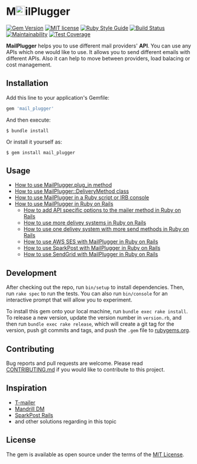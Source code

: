# M<img src="https://github.com/norbertszivos/mail_plugger/blob/main/images/mail_plugger.png" height="25" />ilPlugger

[![Gem Version](https://badge.fury.io/rb/mail_plugger.svg)](https://badge.fury.io/rb/mail_plugger)
[![MIT license](https://img.shields.io/badge/license-MIT-brightgreen)](LICENSE.txt)
[![Ruby Style Guide](https://img.shields.io/badge/code_style-rubocop-brightgreen.svg)](https://github.com/rubocop-hq/rubocop)
[![Build Status](https://travis-ci.com/norbertszivos/mail_plugger.svg?branch=main)](https://travis-ci.com/norbertszivos/mail_plugger)
[![Maintainability](https://api.codeclimate.com/v1/badges/bd2cda43214c111d8d16/maintainability)](https://codeclimate.com/github/norbertszivos/mail_plugger/maintainability)
[![Test Coverage](https://api.codeclimate.com/v1/badges/bd2cda43214c111d8d16/test_coverage)](https://codeclimate.com/github/norbertszivos/mail_plugger/test_coverage)

**MailPlugger** helps you to use different mail providers' **API**. You can use any APIs which one would like to use. It allows you to send different emails with different APIs. Also it can help to move between providers, load balacing or cost management.

## Installation

Add this line to your application's Gemfile:

```ruby
gem 'mail_plugger'
```

And then execute:

    $ bundle install

Or install it yourself as:

    $ gem install mail_plugger

## Usage

- [How to use MailPlugger.plug_in method](https://github.com/norbertszivos/mail_plugger/blob/main/docs/usage_of_plug_in_method.md)
- [How to use MailPlugger::DeliveryMethod class](https://github.com/norbertszivos/mail_plugger/blob/main/docs/usage_of_delivery_method.md)
- [How to use MailPlugger in a Ruby script or IRB console](https://github.com/norbertszivos/mail_plugger/blob/main/docs/usage_in_script_or_console.md)
- [How to use MailPlugger in Ruby on Rails](https://github.com/norbertszivos/mail_plugger/blob/main/docs/usage_in_ruby_on_rails.md)
  - [How to add API specific options to the mailer method in Ruby on Rails](https://github.com/norbertszivos/mail_plugger/blob/main/docs/usage_of_secial_options_in_ruby_on_rails.md)
  - [How to use more delivey systems in Ruby on Rails](https://github.com/norbertszivos/mail_plugger/blob/main/docs/usage_of_more_delivery_system_in_ruby_on_rails.md)
  - [How to use one delivey system with more send methods in Ruby on Rails](https://github.com/norbertszivos/mail_plugger/blob/main/docs/usage_of_one_delivery_system_with_more_send_methods_in_ruby_on_rails.md)
  - [How to use AWS SES with MailPlugger in Ruby on Rails](https://github.com/norbertszivos/mail_plugger/blob/main/docs/usage_of_aws_ses_in_ruby_on_rails.md)
  - [How to use SparkPost with MailPlugger in Ruby on Rails](https://github.com/norbertszivos/mail_plugger/blob/main/docs/usage_of_sparkpost_in_ruby_on_rails.md)
  - [How to use SendGrid with MailPlugger in Ruby on Rails](https://github.com/norbertszivos/mail_plugger/blob/main/docs/usage_of_sendgrid_in_ruby_on_rails.md)

## Development

After checking out the repo, run `bin/setup` to install dependencies. Then, run `rake spec` to run the tests. You can also run `bin/console` for an interactive prompt that will allow you to experiment.

To install this gem onto your local machine, run `bundle exec rake install`. To release a new version, update the version number in `version.rb`, and then run `bundle exec rake release`, which will create a git tag for the version, push git commits and tags, and push the `.gem` file to [rubygems.org](https://rubygems.org).

## Contributing

Bug reports and pull requests are welcome. Please read [CONTRIBUTING.md](https://github.com/norbertszivos/mail_plugger/blob/main/CONTRIBUTING.md) if you would like to contribute to this project.

## Inspiration

- [T-mailer](https://github.com/100Starlings/t-mailer)
- [Mandrill DM](https://github.com/kshnurov/mandrill_dm)
- [SparkPost Rails](https://github.com/the-refinery/sparkpost_rails)
- and other solutions regarding in this topic

## License

The gem is available as open source under the terms of the [MIT License](https://github.com/norbertszivos/mail_plugger/blob/main/LICENSE.txt).
